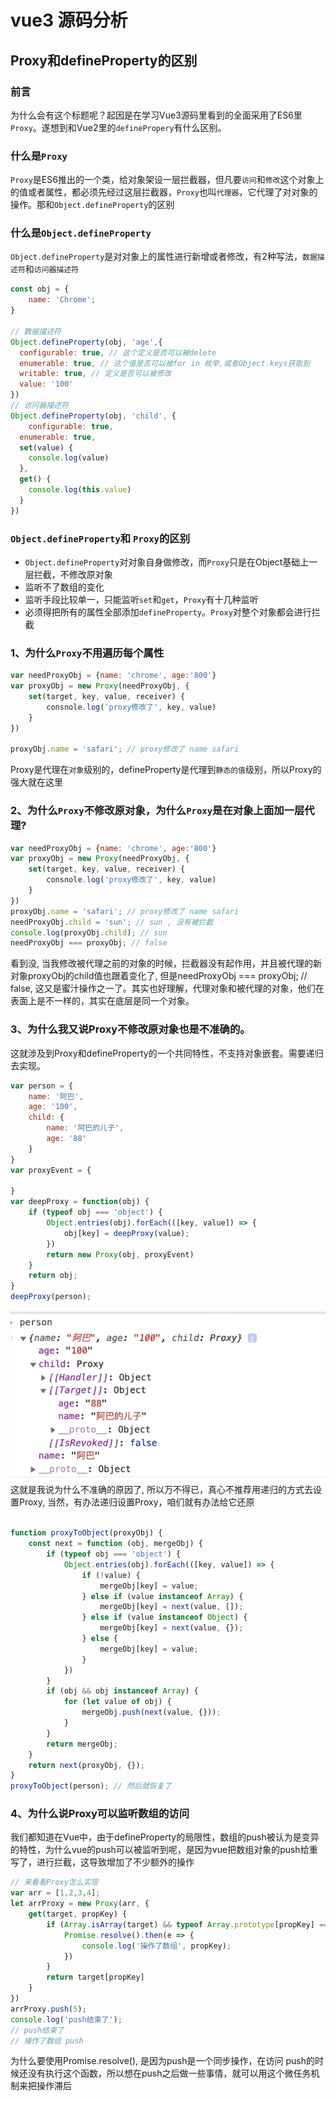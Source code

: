 # vue3 源码分析
## Proxy和defineProperty的区别
### 前言
为什么会有这个标题呢？起因是在学习Vue3源码里看到的全面采用了ES6里`Proxy`。遂想到和Vue2里的`definePropery`有什么区别。

### 什么是`Proxy`
`Proxy`是ES6推出的一个类，给对象架设一层拦截器，但凡要`访问`和`修改`这个对象上的值或者属性，都必须先经过这层拦截器，`Proxy`也叫`代理器`，它代理了对对象的操作。那和`Object.defineProperty`的区别

### 什么是`Object.defineProperty`
`Object.defineProperty`是对对象上的属性进行新增或者修改，有2种写法，`数据描述符`和`访问器描述符`
```javascript
const obj = {
	name: 'Chrome';
}

// 数据描述符
Object.defineProperty(obj, 'age',{
  configurable: true, // 这个定义是否可以被delete
  enumerable: true, // 这个值是否可以被for in 枚举,或者Object.keys获取到
  writable: true, // 定义是否可以被修改
  value: '100'
})
// 访问器描述符
Object.defineProperty(obj, 'child', {
	configurable: true,
  enumerable: true,
  set(value) {
  	console.log(value)
  },
  get() {
  	console.log(this.value)
  }
})
```

### `Object.defineProperty`和 `Proxy`的区别

- `Object.defineProperty`对对象自身做修改，而`Proxy`只是在Object基础上一层拦截，不修改原对象
- 监听不了数组的变化
- 监听手段比较单一，只能监听`set`和`get`，`Proxy`有十几种监听
- 必须得把所有的属性全部添加`defineProperty`。`Proxy`对整个对象都会进行拦截
### 1、为什么`Proxy`不用遍历每个属性

```javascript
var needProxyObj = {name: 'chrome', age:'800'}
var proxyObj = new Proxy(needProxyObj, {
    set(target, key, value, receiver) {
        consnole.log('proxy修改了', key, value)
    }
})

proxyObj.name = 'safari'; // proxy修改了 name safari

```
Proxy是代理在`对象`级别的，defineProperty是代理到`静态的值`级别，所以Proxy的强大就在这里

### 2、为什么`Proxy`不修改原对象，为什么`Proxy`是在对象上面加一层代理?
```javascript
var needProxyObj = {name: 'chrome', age:'800'}
var proxyObj = new Proxy(needProxyObj, {
    set(target, key, value, receiver) {
        consnole.log('proxy修改了', key, value)
    }
})
proxyObj.name = 'safari'; // proxy修改了 name safari
needProxyObj.child = 'sun'; // sun , 没有被拦截
console.log(proxyObj.child); // sun
needProxyObj === proxyObj; // false
```
看到没, 当我修改被代理之前的对象的时候，拦截器没有起作用，并且被代理的新对象proxyObj的child值也跟着变化了, 但是needProxyObj === proxyObj; // false, 这又是蜜汁操作之一了。其实也好理解，代理对象和被代理的对象，他们在表面上是不一样的，其实在底层是同一个对象。

### 3、为什么我又说Proxy不修改原对象也是不准确的。
这就涉及到Proxy和defineProperty的一个共同特性，不支持对象嵌套。需要递归去实现。
```javascript
var person = {
    name: '阿巴',
    age: '100',
    child: {
        name: '阿巴的儿子',
        age: '88'
    }
}
var proxyEvent = {
       
}
var deepProxy = function(obj) {
    if (typeof obj === 'object') {
        Object.entries(obj).forEach(([key, value]) => {
            obj[key] = deepProxy(value);
        })
        return new Proxy(obj, proxyEvent)
    }
    return obj;
}
deepProxy(person);
```
![image.png](./img//proxy.png)
这就是我说为什么不准确的原因了, 所以万不得已，真心不推荐用递归的方式去设置Proxy, 当然，有办法递归设置Proxy，咱们就有办法给它还原
```javascript

function proxyToObject(proxyObj) {
    const next = function (obj, mergeObj) {
        if (typeof obj === 'object') {
            Object.entries(obj).forEach(([key, value]) => {
                if (!value) {
                    mergeObj[key] = value;
                } else if (value instanceof Array) {
                    mergeObj[key] = next(value, []);
                } else if (value instanceof Object) {
                    mergeObj[key] = next(value, {});
                } else {
                    mergeObj[key] = value;
                }
            })
        }
        if (obj && obj instanceof Array) {
            for (let value of obj) {
                mergeObj.push(next(value, {}));
            }
        }
        return mergeObj;
    }
    return next(proxyObj, {});
}
proxyToObject(person); // 然后就恢复了
```
### 4、为什么说Proxy可以监听数组的访问
我们都知道在Vue中，由于defineProperty的局限性，数组的push被认为是变异的特性，为什么vue的push可以被监听到呢，是因为vue把数组对象的push给重写了，进行拦截，这导致增加了不少额外的操作
```javascript
// 来看看Proxy怎么实现
var arr = [1,2,3,4];
let arrProxy = new Proxy(arr, {
    get(target, propKey) {
        if (Array.isArray(target) && typeof Array.prototype[propKey] === 'function') {
            Promise.resolve().then(e => {
                console.log('操作了数组', propKey);
            })
        }
        return target[propKey]
    }
})
arrProxy.push(5);
console.log('push结束了');
// push结束了
// 操作了数组 push

```
为什么要使用Promise.resolve(), 是因为push是一个同步操作，在访问 push的时候还没有执行这个函数，所以想在push之后做一些事情，就可以用这个微任务机制来把操作滞后


